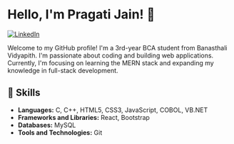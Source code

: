 # Hello, I'm Pragati Jain! 👋
[![LinkedIn](https://img.shields.io/badge/LinkedIn-Pragati%20Jain-blue)](https://www.linkedin.com/in/pragati3003)

Welcome to my GitHub profile! I'm a 3rd-year BCA student from Banasthali Vidyapith. I'm passionate about coding and building web applications. Currently, I'm focusing on learning the MERN stack and expanding my knowledge in full-stack development.

## 💼 Skills

- **Languages:** C, C++, HTML5, CSS3, JavaScript, COBOL, VB.NET
- **Frameworks and Libraries:** React, Bootstrap
- **Databases:** MySQL 
- **Tools and Technologies:** Git



